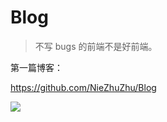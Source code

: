 # Blog
> 不写 bugs 的前端不是好前端。



第一篇博客：

https://github.com/NieZhuZhu/Blog

![](https://user-gold-cdn.xitu.io/2019/12/10/16eeef1002bd833e?w=900&h=500&f=png&s=145329)
